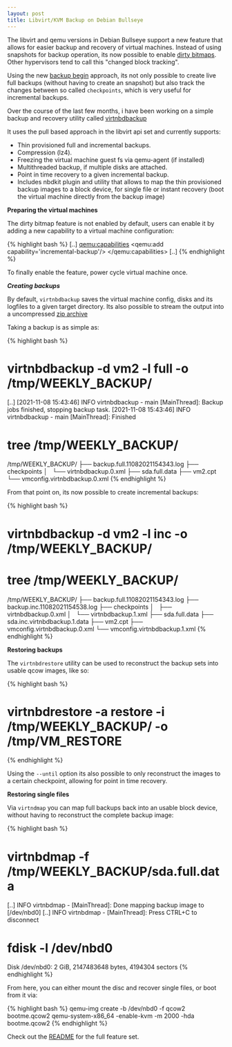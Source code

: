 ```yaml
---
layout: post
title: Libvirt/KVM Backup on Debian Bullseye
---
```


The libvirt and qemu versions in Debian Bullseye support a new feature that
allows for easier backup and recovery of virtual machines. Instead of using
snapshots for backup operation, its now possible to enable [dirty
bitmaps](https://www.qemu.org/docs/master/interop/bitmaps.html). Other
hypervisors tend to call this "changed block tracking".

Using the new [backup
begin](https://libvirt.org/kbase/live_full_disk_backup.html) approach, its not
only possible to create live full backups (without having to create an
snapshot) but also track the changes between so called `checkpoints`, 
which is very useful for incremental backups.

Over the course of the last few months, i have been working on a
simple backup and recovery utility called [virtnbdbackup](https://github.com/abbbi/virtnbdbackup)

It uses the pull based approach in the libvirt api set and currently
supports:

 * Thin provisioned full and incremental backups.
 * Compression (lz4).
 * Freezing the virtual machine guest fs via qemu-agent (if installed)
 * Multithreaded backup, if multiple disks are attached.
 * Point in time recovery to a given incremental backup.
 * Includes nbdkit plugin and utility that allows to map the thin provisioned
   backup images to a block device, for single file or instant recovery (boot
   the virtual machine directly from the backup image)

**Preparing the virtual machines**

The dirty bitmap feature is not enabled by default, users can enable
it by adding a new capability to a virtual machine configuration:

{% highlight bash %}
 <domain type='kvm' id='1' xmlns:qemu='http://libvirt.org/schemas/domain/qemu/1.0'>
 [..]
 <qemu:capabilities>
   <qemu:add capability='incremental-backup'/>
 </qemu:capabilities>
 [..]
 </domain>
{% endhighlight %}

To finally enable the feature, power cycle virtual machine once.

***Creating backups***

By default, `virtnbdbackup` saves the virtual machine config, disks and 
its logfiles to a given target directory. Its also possible to stream
the output into a uncompressed [zip archive](https://github.com/abbbi/virtnbdbackup#pipe-data-to-other-hosts)

Taking a backup is as simple as:

{% highlight bash %}
# virtnbdbackup -d vm2 -l full -o /tmp/WEEKLY_BACKUP/
 [..]
[2021-11-08 15:43:46] INFO virtnbdbackup - main [MainThread]: Backup jobs finished, stopping backup task.
[2021-11-08 15:43:46] INFO virtnbdbackup - main [MainThread]: Finished

# tree /tmp/WEEKLY_BACKUP/
 /tmp/WEEKLY_BACKUP/
├── backup.full.11082021154343.log
├── checkpoints
│   └── virtnbdbackup.0.xml
├── sda.full.data
├── vm2.cpt
└── vmconfig.virtnbdbackup.0.xml
{% endhighlight %}

From that point on, its now possible to create incremental backups:

{% highlight bash %}
 # virtnbdbackup -d vm2 -l inc -o /tmp/WEEKLY_BACKUP/

 # tree /tmp/WEEKLY_BACKUP/
 /tmp/WEEKLY_BACKUP/
├── backup.full.11082021154343.log
├── backup.inc.11082021154538.log
├── checkpoints
│   ├── virtnbdbackup.0.xml
│   └── virtnbdbackup.1.xml
├── sda.full.data
├── sda.inc.virtnbdbackup.1.data
├── vm2.cpt
├── vmconfig.virtnbdbackup.0.xml
└── vmconfig.virtnbdbackup.1.xml
{% endhighlight %}

**Restoring backups**

The `virtnbdrestore` utility can be used to reconstruct the backup sets
into usable qcow images, like so:

{% highlight bash %}
 # virtnbdrestore -a restore -i /tmp/WEEKLY_BACKUP/ -o /tmp/VM_RESTORE
{% endhighlight %}

Using the `--until` option its also possible to only reconstruct the
images to a certain checkpoint, allowing for point in time recovery.

**Restoring single files**

Via `virtndmap` you can map full backups back into an usable block device,
without having to reconstruct the complete backup image:

{% highlight bash %}
# virtnbdmap -f /tmp/WEEKLY_BACKUP/sda.full.data
 [..] INFO virtnbdmap - <module> [MainThread]: Done mapping backup image to [/dev/nbd0]
 [..] INFO virtnbdmap - <module> [MainThread]: Press CTRL+C to disconnect
# fdisk -l /dev/nbd0
Disk /dev/nbd0: 2 GiB, 2147483648 bytes, 4194304 sectors
{% endhighlight %}

From here, you can either mount the disc and recover single files, or boot
from it via:

{% highlight bash %}
qemu-img create -b /dev/nbd0 -f qcow2 bootme.qcow2
qemu-system-x86_64 -enable-kvm -m 2000 -hda bootme.qcow2
{% endhighlight %}

Check out the [README](https://github.com/abbbi/virtnbdbackup#readme) for the full
feature set.
